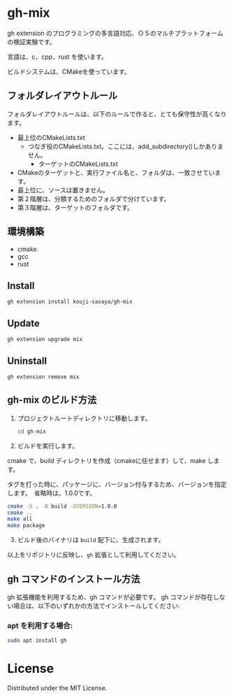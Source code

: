 # gh-mix

gh extension のプログラミングの多言語対応、ＯＳのマルチプラットフォームの検証実験です。

言語は、c、cpp、rust を使います。

ビルドシステムは、CMakeを使っています。


## フォルダレイアウトルール

フォルダレイアウトルールは、以下のルールで作ると、とても保守性が高くなります。

- 最上位のCMakeLists.txt
   - つなぎ役のCMakeLists.txt。ここには、add_subdirectory()しかありません。
      - ターゲットのCMakeLists.txt
- CMakeのターゲットと、実行ファイル名と、フォルダは、一致させています。
- 最上位に、ソースは置きません。
- 第２階層は、分類するためのフォルダで分けています。
- 第３階層は、ターゲットのフォルダです。

## 環境構築

- cmake
- gcc
- rust



## Install

```
gh extension install kouji-sasaya/gh-mix
```

## Update

```
gh extension upgrade mix
```

## Uninstall

```
gh extension remove mix
```





## gh-mix のビルド方法


1. プロジェクトルートディレクトリに移動します。

   ```bash
   cd gh-mix
   ```

2. ビルドを実行します。

  cmake で、build ディレクトリを作成（cmakeに任せます）して、make します。

  タグを打った時に、パッケージに、バージョン付与するため、バージョンを指定します。　省略時は、1.0.0です。


   ```bash
   cmake -S . -B build -DVERSION=1.0.0
   cmake ..
   make all
   make package
   ```

3. ビルド後のバイナリは `build` 配下に、生成されます。

以上をリポジトリに反映し、`gh` 拡張として利用してください。

## gh コマンドのインストール方法

gh 拡張機能を利用するため、gh コマンドが必要です。 gh コマンドが存在しない場合は、以下のいずれかの方法でインストールしてください:

### apt を利用する場合:
```bash
sudo apt install gh
```


# License
Distributed under the MIT License.

